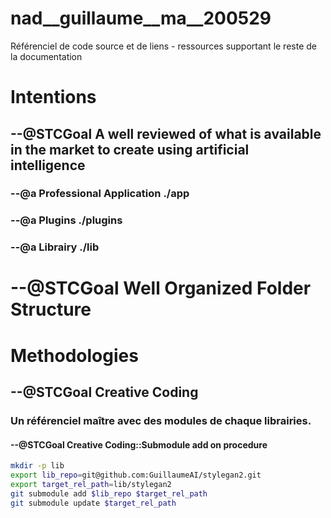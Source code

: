 # nad__guillaume__ma__200529
 Référenciel de code source et de liens - ressources supportant le reste de la documentation

# Intentions

## --@STCGoal A well reviewed of what is available in the market to create using artificial intelligence 


### --@a Professional Application ./app

### --@a Plugins ./plugins

### --@a Librairy  ./lib

# --@STCGoal Well Organized Folder Structure


# Methodologies

## --@STCGoal Creative Coding

### Un référenciel maître avec des modules de chaque librairies.

#### --@STCGoal Creative Coding::Submodule add on procedure

```sh
mkdir -p lib
export lib_repo=git@github.com:GuillaumeAI/stylegan2.git
export target_rel_path=lib/stylegan2
git submodule add $lib_repo $target_rel_path
git submodule update $target_rel_path

```
